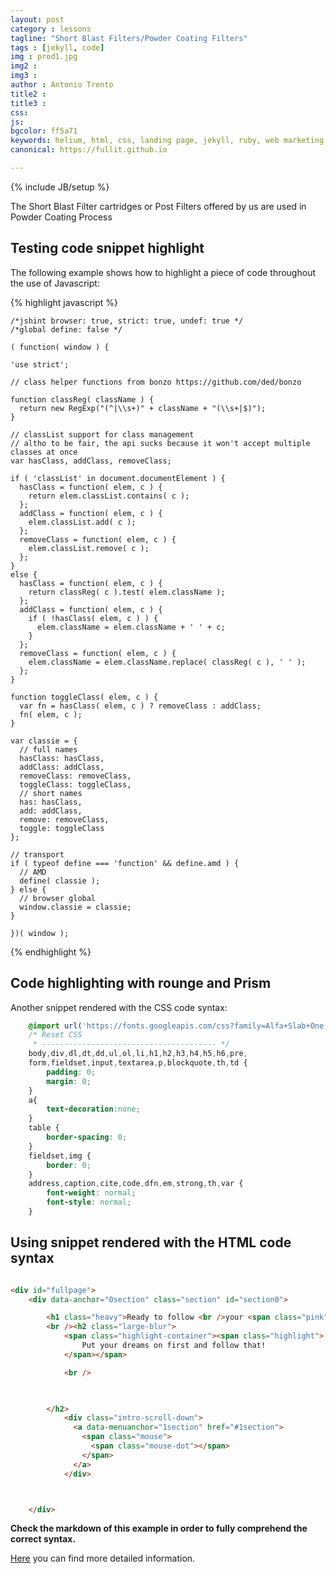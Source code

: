 ```yaml
---
layout: post
category : lessons
tagline: "Short Blast Filters/Powder Coating Filters"
tags : [jekyll, code]
img : prod1.jpg
img2 : 
img3 : 
author : Antonio Trento
title2 : 
title3 : 
css: 
js: 
bgcolor: ff5a71
keywords: helium, html, css, landing page, jekyll, ruby, web marketing, advertising
canonical: https://fullit.github.io

---
```

{% include JB/setup %}

The Short Blast Filter cartridges or Post Filters offered by us are used in Powder Coating Process

<!--more-->
## Testing code snippet highlight

The following example shows how to highlight a piece of code throughout the use of Javascript:

{% highlight javascript %}

    /*jshint browser: true, strict: true, undef: true */
    /*global define: false */

    ( function( window ) {

    'use strict';

    // class helper functions from bonzo https://github.com/ded/bonzo

    function classReg( className ) {
      return new RegExp("(^|\\s+)" + className + "(\\s+|$)");
    }

    // classList support for class management
    // altho to be fair, the api sucks because it won't accept multiple classes at once
    var hasClass, addClass, removeClass;

    if ( 'classList' in document.documentElement ) {
      hasClass = function( elem, c ) {
        return elem.classList.contains( c );
      };
      addClass = function( elem, c ) {
        elem.classList.add( c );
      };
      removeClass = function( elem, c ) {
        elem.classList.remove( c );
      };
    }
    else {
      hasClass = function( elem, c ) {
        return classReg( c ).test( elem.className );
      };
      addClass = function( elem, c ) {
        if ( !hasClass( elem, c ) ) {
          elem.className = elem.className + ' ' + c;
        }
      };
      removeClass = function( elem, c ) {
        elem.className = elem.className.replace( classReg( c ), ' ' );
      };
    }

    function toggleClass( elem, c ) {
      var fn = hasClass( elem, c ) ? removeClass : addClass;
      fn( elem, c );
    }

    var classie = {
      // full names
      hasClass: hasClass,
      addClass: addClass,
      removeClass: removeClass,
      toggleClass: toggleClass,
      // short names
      has: hasClass,
      add: addClass,
      remove: removeClass,
      toggle: toggleClass
    };

    // transport
    if ( typeof define === 'function' && define.amd ) {
      // AMD
      define( classie );
    } else {
      // browser global
      window.classie = classie;
    }

    })( window );

{% endhighlight %}

## Code highlighting with rounge and Prism

Another snippet rendered with the CSS code syntax:


``` CSS
    @import url('https://fonts.googleapis.com/css?family=Alfa+Slab+One|Gentium+Book+Basic');
    /* Reset CSS
     * --------------------------------------- */
    body,div,dl,dt,dd,ul,ol,li,h1,h2,h3,h4,h5,h6,pre,
    form,fieldset,input,textarea,p,blockquote,th,td {
        padding: 0;
        margin: 0;
    }
    a{
        text-decoration:none;
    }
    table {
        border-spacing: 0;
    }
    fieldset,img {
        border: 0;
    }
    address,caption,cite,code,dfn,em,strong,th,var {
        font-weight: normal;
        font-style: normal;
    }
```
## Using snippet rendered with the HTML code syntax 

``` HTML

<div id="fullpage">
    <div data-anchor="0section" class="section" id="section0">

        <h1 class="heavy">Ready to follow <br />your <span class="pink">dreams?</span></h1>
        <br /><h2 class="large-blur">
            <span class="highlight-container"><span class="highlight">
                Put your dreams on first and follow that!
            </span></span>

            <br />

                            

        </h2>
            <div class="intro-scroll-down">
              <a data-menuanchor="1section" href="#1section">
                <span class="mouse">
                  <span class="mouse-dot"></span>
                </span>
              </a>
            </div>



    </div>
```

**Check the markdown of this example in order to fully comprehend the correct syntax.**

[Here](https://github.com/sentenza/sentenza.github.io/issues/1) you can find more detailed information.
